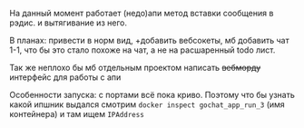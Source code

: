 На данный момент работает  (недо)апи метод вставки сообщения в рэдис.
и вытягивание из него.

В планах: привести в норм вид, +добавить  вебсокеты, мб добавить чат 1-1, что бы это стало похоже на чат,
а не на расшаренный todo лист.

Так же неплохо бы мб отдельным проектом написать ~~вебморду~~  интерфейс для работы с апи

Особенности запуска: с портами всё пока криво. Поэтому что бы узнать какой ипшник выдался
смотрим `docker inspect gochat_app_run_3` (имя контейнера) и там ищем `IPAddress`

